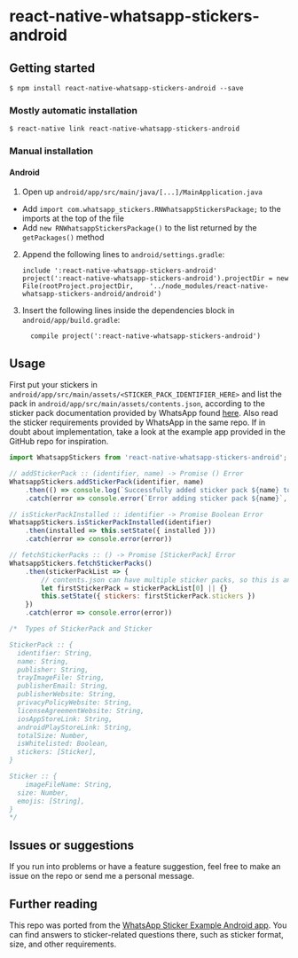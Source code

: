# react-native-whatsapp-stickers-android

## Getting started

`$ npm install react-native-whatsapp-stickers-android --save`

### Mostly automatic installation

`$ react-native link react-native-whatsapp-stickers-android`

### Manual installation

#### Android

1. Open up `android/app/src/main/java/[...]/MainApplication.java`
  - Add `import com.whatsapp_stickers.RNWhatsappStickersPackage;` to the imports at the top of the file
  - Add `new RNWhatsappStickersPackage()` to the list returned by the `getPackages()` method
2. Append the following lines to `android/settings.gradle`:
  	```
  	include ':react-native-whatsapp-stickers-android'
  	project(':react-native-whatsapp-stickers-android').projectDir = new File(rootProject.projectDir, 	'../node_modules/react-native-whatsapp-stickers-android/android')
  	```
3. Insert the following lines inside the dependencies block in `android/app/build.gradle`:
  	```
      compile project(':react-native-whatsapp-stickers-android')
  	```

## Usage

First put your stickers in `android/app/src/main/assets/<STICKER_PACK_IDENTIFIER_HERE>` and list the pack in `android/app/src/main/assets/contents.json`, according to the sticker pack documentation provided by WhatsApp found [here](https://github.com/WhatsApp/stickers/tree/master/Android#modifying-the-contentsjson-file). Also read the sticker requirements provided by WhatsApp in the same repo. If in doubt about implementation, take a look at the example app provided in the GitHub repo for inspiration.

```javascript
import WhatsappStickers from 'react-native-whatsapp-stickers-android';

// addStickerPack :: (identifier, name) -> Promise () Error
WhatsappStickers.addStickerPack(identifier, name)
	.then(() => console.log(`Successfully added sticker pack ${name} to WhatsApp!`))
	.catch(error => console.error(`Error adding sticker pack ${name}`, error))

// isStickerPackInstalled :: identifier -> Promise Boolean Error
WhatsappStickers.isStickerPackInstalled(identifier)
	.then(installed => this.setState({ installed }))
	.catch(error => console.error(error))

// fetchStickerPacks :: () -> Promise [StickerPack] Error
WhatsappStickers.fetchStickerPacks()
	.then(stickerPackList => {
		// contents.json can have multiple sticker packs, so this is an array
		let firstStickerPack = stickerPackList[0] || {}
		this.setState({ stickers: firstStickerPack.stickers })
	})
	.catch(error => console.error(error))

/*  Types of StickerPack and Sticker

StickerPack :: {
  identifier: String,
  name: String,
  publisher: String,
  trayImageFile: String,
  publisherEmail: String,
  publisherWebsite: String,
  privacyPolicyWebsite: String,
  licenseAgreementWebsite: String,
  iosAppStoreLink: String,
  androidPlayStoreLink: String,
  totalSize: Number,
  isWhitelisted: Boolean,
  stickers: [Sticker],
}

Sticker :: {
	imageFileName: String,
  size: Number,
  emojis: [String],
}
*/
```

## Issues or suggestions

If you run into problems or have a feature suggestion, feel free to make an issue on the repo or send me a personal message.
  
## Further reading

This repo was ported from the [WhatsApp Sticker Example Android app](https://github.com/WhatsApp/stickers/tree/master/Android). You can find answers to sticker-related questions there, such as sticker format, size, and other requirements.